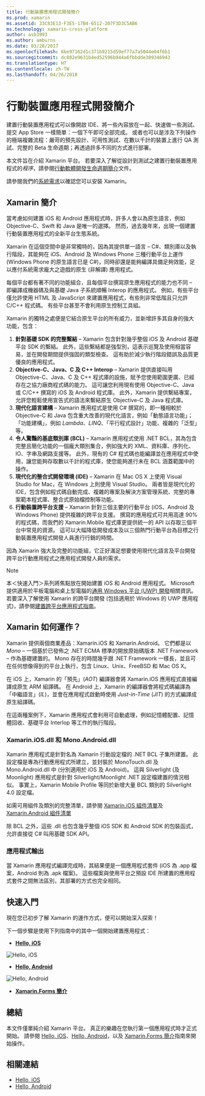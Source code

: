 ```yaml
---
title: 行動裝置應用程式開發簡介
ms.prod: xamarin
ms.assetid: 33C83E13-F3E5-17B4-6512-207F3D3C5AB6
ms.technology: xamarin-cross-platform
author: asb3993
ms.author: amburns
ms.date: 03/28/2017
ms.openlocfilehash: 6be97162d1c371b9215d59ef77a7a5044e04f6b1
ms.sourcegitcommit: dc882e9631b4ed52596b944a6fbbdde309346943
ms.translationtype: HT
ms.contentlocale: zh-TW
ms.lasthandoff: 04/26/2018
---
```

# <a name="introduction-to-mobile-development"></a>行動裝置應用程式開發簡介

建置行動裝置應用程式可以像開啟 IDE、將一些內容放在一起、快速做一些測試、提交 App Store 一樣簡單：一個下午即可全部完成。 或者也可以是涉及下列操作的極端複雜流程：嚴苛的預先設計、可用性測試、在數以千計的裝置上進行 QA 測試、完整的 Beta 生命週期；再透過許多不同的方式進行部署。

本文件旨在介紹 Xamarin 平台。 若要深入了解從設計到測試之建置行動裝置應用程式的*程序*，請參閱[行動軟體開發生命週期簡介](~/cross-platform/get-started/introduction-to-mobile-sdlc.md)文件。

請參閱我們的[系統需求](~/cross-platform/get-started/requirements.md#mac)以確認您可以安裝 Xamarin。

## <a name="introduction-to-xamarin"></a>Xamarin 簡介

當考慮如何建置 iOS 和 Android 應用程式時，許多人會以為原生語言，例如 Objective-C、Swift 和 Java 是唯一的選擇。 然而，過去幾年來，出現一個建置行動裝置應用程式的全新平台生態系統。

Xamarin 在這個空間中是非常獨特的，因為其提供單一語言 – C#、類別庫以及執行階段，其能夠在 iOS、Android 及 Windows Phone 三種行動平台上運作 (Windows Phone 的原生語言已是 C#)，同時卻還是能夠編譯具備足夠效能，足以應付系統需求龐大之遊戲的原生 (非解譯) 應用程式。

每個平台都有著不同的功能組合，且每個平台撰寫原生應用程式的能力也不同 – 即編譯成機器碼及與基礎 Java 子系統順暢 Interop 的應用程式。 例如，有些平台僅允許使用 HTML 及 JavaScript 來建置應用程式，有些則非常低階且只允許 C/C++ 程式碼。 有些平台甚至不會利用原生控制工具組。

Xamarin 的獨特之處便是它結合原生平台的所有威力，並新增許多其自身的強大功能，包含：

1.   **針對基礎 SDK 的完整繫結** – Xamarin 包含針對幾乎整個 iOS 及 Android 基礎平台 SDK 的繫結。 此外，這些繫結都是強型別，這表示巡覽及使用相當容易，並在開發期間提供強固的類型檢查。 這有助於減少執行階段錯誤及品質更優良的應用程式。
1.   **Objective-C、Java、C 及 C++ Interop** – Xamarin 提供直接叫用 Objective-C、Java、C 及 C++ 程式庫的設施，賦予您使用範圍更廣、已經存在之協力廠商程式碼的能力。 這可讓您利用現有使用 Objective-C、Java 或 C/C++ 撰寫的 iOS 及 Android 程式庫。 此外，Xamarin 提供繫結專案，允許您輕鬆使用宣告式的語法來繫結原生 Objective-C 及 Java 程式庫。
1.   **現代化語言建構** – Xamarin 應用程式是使用 C# 撰寫的，即一種相較於 Objective-C 和 Java 包含重大改善的現代化語言，例如「動態語言功能」；「功能建構」，例如 *Lambda*、*LINQ*、「平行程式設計」功能、複雜的「泛型」等。
1.   **令人驚豔的基底類別庫 (BCL)** – Xamarin 應用程式使用 .NET BCL，其為包含完整且簡化功能的一個龐大類別集合，例如強大的 XML、資料庫、序列化、IO、字串及網路支援等。 此外，現有的 C# 程式碼也能編譯並在應用程式中使用，讓您能夠存取數以千計的程式庫，使您能夠進行未在 BCL 涵蓋範圍中的操作。
1.   **現代化的整合式開發環境 (IDE)** – Xamarin 在 Mac OS X 上使用 Visual Studio for Mac，在 Windows 上則使用 Visual Studio。 兩者皆是現代化的 IDE，包含例如程式碼自動完成、複雜的專案及解決方案管理系統、完整的專案範本程式庫、整合式原始檔控制等功能。
1.   **行動裝置跨平台支援** – Xamarin 針對三個主要的行動平台 (iOS、Android 及 Windows Phone) 提供複雜的跨平台支援。 撰寫的應用程式可共用高達 90% 的程式碼，而我們的 Xamarin.Mobile 程式庫更提供統一的 API 以存取三個平台中常見的資源。 這可以大幅降低開發成本及以三個熱門行動平台為目標之行動裝置應用程式開發人員進行行銷的時間。


因為 Xamarin 強大及完整的功能組，它正好滿足想要使用現代化語言及平台開發跨平台行動應用程式之應用程式開發人員的需求。


> [!NOTE]
> 本＜快速入門＞系列將焦點放在開始建置 iOS 和 Android 應用程式。 Microsoft 提供適用於平板電腦和桌上型電腦的[通用 Windows 平台 (UWP) 開發](https://docs.microsoft.com/windows/uwp/develop/)相關資訊。 若要深入了解使用 Xamarin 的跨平台開發 (包括適用於 Windows 的 UWP 應用程式)，請參閱[建置跨平台應用程式指南](~/cross-platform/app-fundamentals/building-cross-platform-applications/index.md)。



## <a name="how-does-xamarin-work"></a>Xamarin 如何運作？

Xamarin 提供兩個商業產品：Xamarin.iOS 和 Xamarin.Android。 它們都是以 *Mono* – 一個基於已發佈之 .NET ECMA 標準的開放原始碼版本 .NET Framework – 作為基礎建置的。 Mono 存在的時間幾乎跟 .NET Framework 一樣長，並且可在任何想像得到的平台上執行，包含 Linux、Unix、FreeBSD 和 Mac OS X。

在 iOS 上，Xamarin 的「預先」(*AOT*) 編譯器會將 Xamarin.iOS 應用程式直接編譯成原生 ARM 組譯碼。 在 Android 上，Xamarin 的編譯器會將程式碼編譯為「中繼語言」(*IL*)，並會在應用程式啟動時使用 *Just-in-Time* (*JIT*) 的方式編譯成原生組譯碼。

在這兩種案例下，Xamarin 應用程式會利用可自動處理，例如記憶體配置、記憶體回收、基礎平台 Interlop 等工作的執行階段。



### <a name="xamariniosdll-and-monoandroiddll"></a>Xamarin.iOS.dll 和 Mono.Android.dll

Xamarin 應用程式是針對名為 Xamarin 行動設定檔的 .NET BCL 子集所建置。 此設定檔是專為行動應用程式所建立，並封裝於 MonoTouch.dll 及 Mono.Android.dll 中 (分別適用於 iOS 及 Android)。 這與 Silverlight (及 Moonlight) 應用程式是針對 Silverlight/Moonlight .NET 設定檔建置的情況相似。 事實上，Xamarin Mobile Profile 等同於新增大量 BCL 類別的 Silverlight 4.0 設定檔。

如需可用組件及類別的完整清單，請參閱 [Xamarin.iOS 組件清單](~/cross-platform/internals/available-assemblies.md)及 [Xamarin.Android 組件清單](~/cross-platform/internals/available-assemblies.md)

除 BCL 之外，這些 .dll 也包含幾乎整個 iOS SDK 和 Android SDK 的包裝函式，允許直接從 C# 叫用基礎 SDK API。



### <a name="application-output"></a>應用程式輸出

當 Xamarin 應用程式編譯完成時，其結果便是一個應用程式套件 (iOS 為 .app 檔案，Android 則為 .apk 檔案)。 這些檔案與使用平台之預設 IDE 所建置的應用程式套件之間無法區別，其部署的方式也完全相同。



## <a name="getting-started"></a>快速入門

現在您已初步了解 Xamarin 的運作方式，便可以開始深入探索！

下一個步驟是使用下列指南中的其中一個開始建置應用程式：

* [**Hello, iOS**](~/ios/get-started/hello-ios/index.md)

![](introduction-to-mobile-development-images/ios.png "Hello, iOS")


* [**Hello, Android**](~/android/get-started/hello-android/index.md)

![](introduction-to-mobile-development-images/android.png "Hello, Android")


* [**Xamarin.Forms 簡介**](~/xamarin-forms/get-started/introduction-to-xamarin-forms.md)





## <a name="summary"></a>總結

本文件僅單純介紹 Xamarin 平台。 真正的樂趣在您執行第一個應用程式時才正式開始。 請參閱 [Hello, iOS](~/ios/get-started/hello-ios/index.md)、[Hello, Android](~/android/get-started/hello-android/index.md)，以及 [Xamarin.Forms 簡介](~/xamarin-forms/get-started/introduction-to-xamarin-forms.md)指南來開始操作。


## <a name="related-links"></a>相關連結

- [Hello, iOS](~/ios/get-started/hello-ios/index.md)
- [Hello, Android](~/android/get-started/hello-android/index.md)
